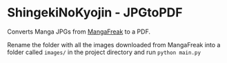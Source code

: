 ShingekiNoKyojin - JPGtoPDF
===========================

Converts Manga JPGs from [MangaFreak](http://www1.mangafreak.net/Manga/Shingeki_No_Kyojin) to a PDF.


Rename the folder with all the images downloaded from MangaFreak into a folder called `images/` in the project directory and run `python main.py`

